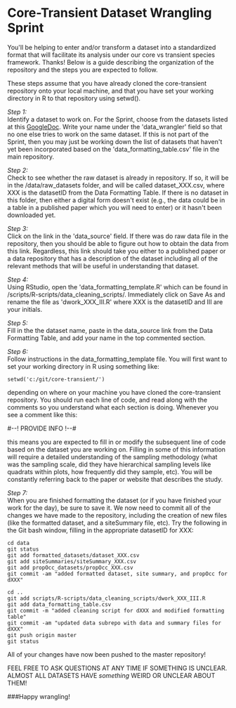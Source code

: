 # Core-Transient Dataset Wrangling Sprint

You'll be helping to enter and/or transform a dataset into a standardized format
that will facilitate its analysis under our core vs transient species framework.
Thanks! Below is a guide describing the organization of the repository and 
the steps you are expected to follow.

These steps assume that you have already cloned the core-transient repository
onto your local machine, and that you have set your working directory in R
to that repository using setwd().

*Step 1:*  
Identify a dataset to work on. For the Sprint, choose from the datasets
listed at this [GoogleDoc](https://docs.google.com/spreadsheets/d/1WtfzSf5oEhFdhZcaCyygpR0K0I6EcjPUzwkBfFnfjtY/edit?usp=sharing).
Write your name under the 'data_wrangler' field so that no one else tries to
work on the same dataset. If this is not part of the Sprint, then you may 
just be working down the list of datasets that haven't yet been incorporated
based on the 'data_formatting_table.csv' file in the main repository.

*Step 2:*  
Check to see whether the raw dataset is already in repository. If so, it will
be in the /data/raw_datasets folder, and will be called dataset_XXX.csv, where
XXX is the datasetID from the Data Formatting Table. If there is no dataset
in this folder, then either a digital form doesn't exist (e.g., the data could
be in a table in a published paper which you will need to enter) or it hasn't 
been downloaded yet. 

*Step 3:*  
Click on the link in the 'data_source' field. If there was do raw data file in
the repository, then you should be able to figure out how to obtain the data
from this link. Regardless, this link should take you either to a published paper
or a data repository that has a description of the dataset including all of
the relevant methods that will be useful in understanding that dataset.

*Step 4:*  
Using RStudio, open the 'data_formatting_template.R' which can be found in
/scripts/R-scripts/data_cleaning_scripts/. Immediately click on Save As and 
rename the file as 'dwork_XXX_III.R' where XXX is the datasetID and III are your
initials.

*Step 5:*  
Fill in the the dataset name, paste in the data_source link from the Data
Formatting Table, and add your name in the top commented section.

*Step 6:*  
Follow instructions in the data_formatting_template file. You will first want to
set your working directory in R using something like:

`setwd('c:/git/core-transient/')`

depending on where on your machine you have cloned the core-transient repository.
You should run each line of code, and read along with the comments so you
understand what each section is doing. Whenever you see a comment like this:

\#--! PROVIDE INFO !--\#

this means you are expected to fill in or modify the subsequent line of code
based on the dataset you are working on. Filling in some of this information
will require a detailed understanding of the sampling methodology (what was
the sampling scale, did they have hierarchical sampling levels like quadrats
within plots, how frequently did they sample, etc). You will be constantly 
referring back to the paper or website that describes the study.

*Step 7:*  
When you are finished formatting the dataset (or if you have finished your
work for the day), be sure to save it. We now need to commit all of the changes
we have made to the repository, including the creation of new files (like
the formatted dataset, and a siteSummary file, etc). Try the following in the 
Git bash window, filling in the appropriate datasetID for XXX:

```
cd data
git status
git add formatted_datasets/dataset_XXX.csv
git add siteSummaries/siteSummary_XXX.csv
git add propOcc_datasets/propOcc_XXX.csv
git commit -am "added formatted dataset, site summary, and propOcc for dXXX"

cd ..
git add scripts/R-scripts/data_cleaning_scripts/dwork_XXX_III.R
git add data_formatting_table.csv
git commit -m "added cleaning script for dXXX and modified formatting table"
git commit -am "updated data subrepo with data and summary files for dXXX"
git push origin master
git status
```

All of your changes have now been pushed to the master repository!

FEEL FREE TO ASK QUESTIONS AT ANY TIME IF SOMETHING IS UNCLEAR. ALMOST ALL
DATASETS HAVE *something* WEIRD OR UNCLEAR ABOUT THEM!

###Happy wrangling!
